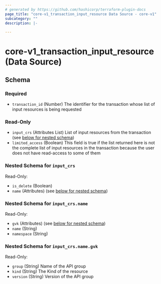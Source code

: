 ```yaml
---
# generated by https://github.com/hashicorp/terraform-plugin-docs
page_title: "core-v1_transaction_input_resource Data Source - core-v1"
subcategory: ""
description: |-
  
---
```


# core-v1_transaction_input_resource (Data Source)





<!-- schema generated by tfplugindocs -->
## Schema

### Required

- `transaction_id` (Number) The identifier for the transaction whose list of input resources is being requested

### Read-Only

- `input_crs` (Attributes List) List of input resources from the transaction (see [below for nested schema](#nestedatt--input_crs))
- `limited_access` (Boolean) This field is true if the list returned here is not the complete list of input resources in the transaction because the user does not have read-access to some of them

<a id="nestedatt--input_crs"></a>
### Nested Schema for `input_crs`

Read-Only:

- `is_delete` (Boolean)
- `name` (Attributes) (see [below for nested schema](#nestedatt--input_crs--name))

<a id="nestedatt--input_crs--name"></a>
### Nested Schema for `input_crs.name`

Read-Only:

- `gvk` (Attributes) (see [below for nested schema](#nestedatt--input_crs--name--gvk))
- `name` (String)
- `namespace` (String)

<a id="nestedatt--input_crs--name--gvk"></a>
### Nested Schema for `input_crs.name.gvk`

Read-Only:

- `group` (String) Name of the API group
- `kind` (String) The Kind of the resource
- `version` (String) Version of the API group

